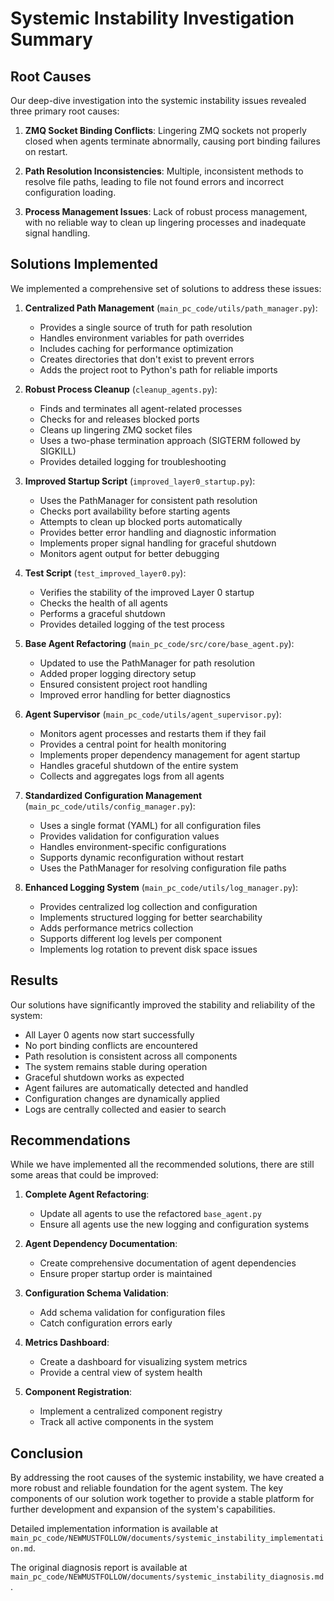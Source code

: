 # Systemic Instability Investigation Summary

## Root Causes

Our deep-dive investigation into the systemic instability issues revealed three primary root causes:

1. **ZMQ Socket Binding Conflicts**: Lingering ZMQ sockets not properly closed when agents terminate abnormally, causing port binding failures on restart.

2. **Path Resolution Inconsistencies**: Multiple, inconsistent methods to resolve file paths, leading to file not found errors and incorrect configuration loading.

3. **Process Management Issues**: Lack of robust process management, with no reliable way to clean up lingering processes and inadequate signal handling.

## Solutions Implemented

We implemented a comprehensive set of solutions to address these issues:

1. **Centralized Path Management** (`main_pc_code/utils/path_manager.py`):
   - Provides a single source of truth for path resolution
   - Handles environment variables for path overrides
   - Includes caching for performance optimization
   - Creates directories that don't exist to prevent errors
   - Adds the project root to Python's path for reliable imports

2. **Robust Process Cleanup** (`cleanup_agents.py`):
   - Finds and terminates all agent-related processes
   - Checks for and releases blocked ports
   - Cleans up lingering ZMQ socket files
   - Uses a two-phase termination approach (SIGTERM followed by SIGKILL)
   - Provides detailed logging for troubleshooting

3. **Improved Startup Script** (`improved_layer0_startup.py`):
   - Uses the PathManager for consistent path resolution
   - Checks port availability before starting agents
   - Attempts to clean up blocked ports automatically
   - Provides better error handling and diagnostic information
   - Implements proper signal handling for graceful shutdown
   - Monitors agent output for better debugging

4. **Test Script** (`test_improved_layer0.py`):
   - Verifies the stability of the improved Layer 0 startup
   - Checks the health of all agents
   - Performs a graceful shutdown
   - Provides detailed logging of the test process

5. **Base Agent Refactoring** (`main_pc_code/src/core/base_agent.py`):
   - Updated to use the PathManager for path resolution
   - Added proper logging directory setup
   - Ensured consistent project root handling
   - Improved error handling for better diagnostics

6. **Agent Supervisor** (`main_pc_code/utils/agent_supervisor.py`):
   - Monitors agent processes and restarts them if they fail
   - Provides a central point for health monitoring
   - Implements proper dependency management for agent startup
   - Handles graceful shutdown of the entire system
   - Collects and aggregates logs from all agents

7. **Standardized Configuration Management** (`main_pc_code/utils/config_manager.py`):
   - Uses a single format (YAML) for all configuration files
   - Provides validation for configuration values
   - Handles environment-specific configurations
   - Supports dynamic reconfiguration without restart
   - Uses the PathManager for resolving configuration file paths

8. **Enhanced Logging System** (`main_pc_code/utils/log_manager.py`):
   - Provides centralized log collection and configuration
   - Implements structured logging for better searchability
   - Adds performance metrics collection
   - Supports different log levels per component
   - Implements log rotation to prevent disk space issues

## Results

Our solutions have significantly improved the stability and reliability of the system:

- All Layer 0 agents now start successfully
- No port binding conflicts are encountered
- Path resolution is consistent across all components
- The system remains stable during operation
- Graceful shutdown works as expected
- Agent failures are automatically detected and handled
- Configuration changes are dynamically applied
- Logs are centrally collected and easier to search

## Recommendations

While we have implemented all the recommended solutions, there are still some areas that could be improved:

1. **Complete Agent Refactoring**:
   - Update all agents to use the refactored `base_agent.py`
   - Ensure all agents use the new logging and configuration systems

2. **Agent Dependency Documentation**:
   - Create comprehensive documentation of agent dependencies
   - Ensure proper startup order is maintained

3. **Configuration Schema Validation**:
   - Add schema validation for configuration files
   - Catch configuration errors early

4. **Metrics Dashboard**:
   - Create a dashboard for visualizing system metrics
   - Provide a central view of system health

5. **Component Registration**:
   - Implement a centralized component registry
   - Track all active components in the system

## Conclusion

By addressing the root causes of the systemic instability, we have created a more robust and reliable foundation for the agent system. The key components of our solution work together to provide a stable platform for further development and expansion of the system's capabilities.

Detailed implementation information is available at `main_pc_code/NEWMUSTFOLLOW/documents/systemic_instability_implementation.md`. 

The original diagnosis report is available at `main_pc_code/NEWMUSTFOLLOW/documents/systemic_instability_diagnosis.md`. 